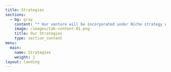 ```yaml
---
title: Strategies
sections:
  - bg: gray
    content: "* Our venture will be incorporated under Niche strategy where our goal is to target a\rspecific group of people who shows interests to participate in any kinds of traditional\ror college events. And we can also provide volunteer work who have interest in\r organizing and managing events.\n\n\n\n* Our venture is not a competition for the association who are organizing these events \rcurrently from the college, the main aim of our venture is to expand the boundaries\r between the students and the community."
    image: /images/tab-content-01.png
    title: Our Strategies
    type: section_content
menu:
  main:
    name: Strategies
    weight: 1
layout: landing
---
```


